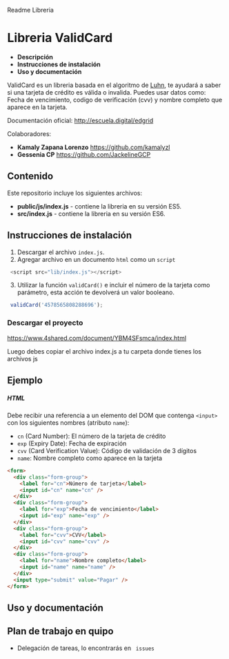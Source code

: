 Readme Libreria


# Libreria ValidCard

 * **Descripción**  
* **Instrucciones de instalación**  
* **Uso y documentación**  
 


ValidCard  es un libreria basada en el algoritmo de  [Luhn](https://es.wikipedia.org/wiki/Algoritmo_de_Luhn), te ayudará a saber si una tarjeta de crédito es válida o invalida. Puedes usar datos como: Fecha de vencimiento, codigo de verificación (cvv) y nombre completo que aparece en la tarjeta.

Documentación oficial: http://escuela.digital/edgrid

Colaboradores:

* **Kamaly Zapana Lorenzo** https://github.com/kamalyzl
* **Gessenia CP** https://github.com/JackelineGCP
##  Contenido
Este repositorio incluye los siguientes archivos:

* **public/js/index.js** - contiene la libreria en su versión ES5.
* **src/index.js** - contiene la libreria en su versión ES6.

##  Instrucciones de instalación
1. Descargar el archivo `index.js`.
2. Agregar archivo en un documento `html` como un `script`
 
```js
 <script src="lib/index.js"></script>
 ```

3. Utilizar la función `validCard()` e incluir el número de la tarjeta como parámetro, esta acción te devolverá un valor booleano.
```js
 validCard('4578565808288696');
 ```

### Descargar el proyecto
https://www.4shared.com/document/YBM4SFsmca/index.html

Luego debes copiar el archivo index.js a tu carpeta donde tienes los archivos js

 
 
 


## Ejemplo
 ##### HTML
 
Debe recibir una referencia a un elemento del DOM que contenga
`<input>` con los siguientes nombres (atributo `name`):

* `cn` (Card Number): El número de la tarjeta de crédito
* `exp` (Expiry Date): Fecha de expiración
* `cvv` (Card Verification Value): Código de validación de 3 dígitos
* `name`: Nombre completo como aparece en la tarjeta

```html
<form>
  <div class="form-group">
    <label for="cn">Número de tarjeta</label>
    <input id="cn" name="cn" />
  </div>
  <div class="form-group">
    <label for="exp">Fecha de vencimiento</label>
    <input id="exp" name="exp" />
  </div>
  <div class="form-group">
    <label for="cvv">CVV</label>
    <input id="cvv" name="cvv" />
  </div>
  <div class="form-group">
    <label for="name">Nombre completo</label>
    <input id="name" name="name" />
  </div>
  <input type="submit" value="Pagar" />
</form>
```
## Uso y documentación

##  Plan de trabajo en quipo
* Delegación de tareas, lo encontrarás en ` issues`
 

 
